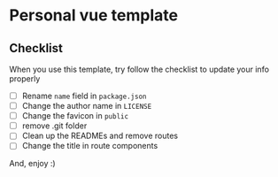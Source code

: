 # Personal vue template

## Checklist

When you use this template, try follow the checklist to update your info properly

- [ ] Rename `name` field in `package.json`
- [ ] Change the author name in `LICENSE`
- [ ] Change the favicon in `public`
- [ ] remove .git folder
- [ ] Clean up the READMEs and remove routes
- [ ] Change the title in route components

And, enjoy :)
